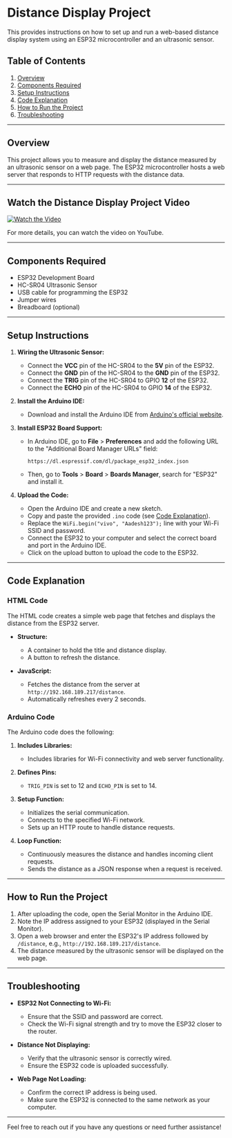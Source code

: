# Distance Display Project

This provides instructions on how to set up and run a web-based distance display system using an ESP32 microcontroller and an ultrasonic sensor.

## Table of Contents

1. [Overview](#overview)
2. [Components Required](#components-required)
3. [Setup Instructions](#setup-instructions)
4. [Code Explanation](#code-explanation)
5. [How to Run the Project](#how-to-run-the-project)
6. [Troubleshooting](#troubleshooting)

---

## Overview

This project allows you to measure and display the distance measured by an ultrasonic sensor on a web page. The ESP32 microcontroller hosts a web server that responds to HTTP requests with the distance data.

---

## Watch the Distance Display Project Video

[![Watch the Video](https://img.youtube.com/vi/MzA-ijNaAXc/0.jpg)](https://youtube.com/shorts/MzA-ijNaAXc?feature=share)


For more details, you can watch the video on YouTube.

---

## Components Required

- ESP32 Development Board
- HC-SR04 Ultrasonic Sensor
- USB cable for programming the ESP32
- Jumper wires
- Breadboard (optional)

---

## Setup Instructions

1. **Wiring the Ultrasonic Sensor:**
   - Connect the **VCC** pin of the HC-SR04 to the **5V** pin of the ESP32.
   - Connect the **GND** pin of the HC-SR04 to the **GND** pin of the ESP32.
   - Connect the **TRIG** pin of the HC-SR04 to GPIO **12** of the ESP32.
   - Connect the **ECHO** pin of the HC-SR04 to GPIO **14** of the ESP32.

2. **Install the Arduino IDE:**
   - Download and install the Arduino IDE from [Arduino's official website](https://www.arduino.cc/en/software).

3. **Install ESP32 Board Support:**
   - In Arduino IDE, go to **File** > **Preferences** and add the following URL to the "Additional Board Manager URLs" field:
     ```
     https://dl.espressif.com/dl/package_esp32_index.json
     ```
   - Then, go to **Tools** > **Board** > **Boards Manager**, search for "ESP32" and install it.

4. **Upload the Code:**
   - Open the Arduino IDE and create a new sketch.
   - Copy and paste the provided `.ino` code (see [Code Explanation](#code-explanation)).
   - Replace the `WiFi.begin("vivo", "Aadesh123");` line with your Wi-Fi SSID and password.
   - Connect the ESP32 to your computer and select the correct board and port in the Arduino IDE.
   - Click on the upload button to upload the code to the ESP32.

---

## Code Explanation

### HTML Code

The HTML code creates a simple web page that fetches and displays the distance from the ESP32 server.

- **Structure:**
  - A container to hold the title and distance display.
  - A button to refresh the distance.

- **JavaScript:**
  - Fetches the distance from the server at `http://192.168.189.217/distance`.
  - Automatically refreshes every 2 seconds.

### Arduino Code

The Arduino code does the following:

1. **Includes Libraries:**
   - Includes libraries for Wi-Fi connectivity and web server functionality.

2. **Defines Pins:**
   - `TRIG_PIN` is set to 12 and `ECHO_PIN` is set to 14.

3. **Setup Function:**
   - Initializes the serial communication.
   - Connects to the specified Wi-Fi network.
   - Sets up an HTTP route to handle distance requests.

4. **Loop Function:**
   - Continuously measures the distance and handles incoming client requests.
   - Sends the distance as a JSON response when a request is received.

---

## How to Run the Project

1. After uploading the code, open the Serial Monitor in the Arduino IDE.
2. Note the IP address assigned to your ESP32 (displayed in the Serial Monitor).
3. Open a web browser and enter the ESP32's IP address followed by `/distance`, e.g., `http://192.168.189.217/distance`.
4. The distance measured by the ultrasonic sensor will be displayed on the web page.

---

## Troubleshooting

- **ESP32 Not Connecting to Wi-Fi:**
  - Ensure that the SSID and password are correct.
  - Check the Wi-Fi signal strength and try to move the ESP32 closer to the router.

- **Distance Not Displaying:**
  - Verify that the ultrasonic sensor is correctly wired.
  - Ensure the ESP32 code is uploaded successfully.

- **Web Page Not Loading:**
  - Confirm the correct IP address is being used.
  - Make sure the ESP32 is connected to the same network as your computer.

---

Feel free to reach out if you have any questions or need further assistance!
